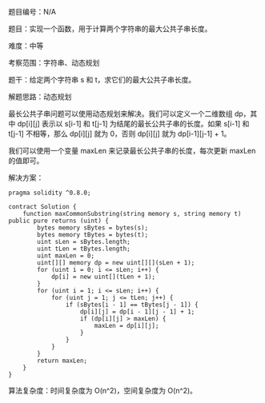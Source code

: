 题目编号：N/A

题目：实现一个函数，用于计算两个字符串的最大公共子串长度。

难度：中等

考察范围：字符串、动态规划

题干：给定两个字符串 s 和 t，求它们的最大公共子串长度。

解题思路：动态规划

最长公共子串问题可以使用动态规划来解决。我们可以定义一个二维数组 dp，其中 dp[i][j] 表示以 s[i-1] 和 t[j-1] 为结尾的最长公共子串的长度。如果 s[i-1] 和 t[j-1] 不相等，那么 dp[i][j] 就为 0，否则 dp[i][j] 就为 dp[i-1][j-1] + 1。

我们可以使用一个变量 maxLen 来记录最长公共子串的长度，每次更新 maxLen 的值即可。

解决方案：

```
pragma solidity ^0.8.0;

contract Solution {
    function maxCommonSubstring(string memory s, string memory t) public pure returns (uint) {
        bytes memory sBytes = bytes(s);
        bytes memory tBytes = bytes(t);
        uint sLen = sBytes.length;
        uint tLen = tBytes.length;
        uint maxLen = 0;
        uint[][] memory dp = new uint[][](sLen + 1);
        for (uint i = 0; i <= sLen; i++) {
            dp[i] = new uint[](tLen + 1);
        }
        for (uint i = 1; i <= sLen; i++) {
            for (uint j = 1; j <= tLen; j++) {
                if (sBytes[i - 1] == tBytes[j - 1]) {
                    dp[i][j] = dp[i - 1][j - 1] + 1;
                    if (dp[i][j] > maxLen) {
                        maxLen = dp[i][j];
                    }
                }
            }
        }
        return maxLen;
    }
}
```

算法复杂度：时间复杂度为 O(n^2)，空间复杂度为 O(n^2)。